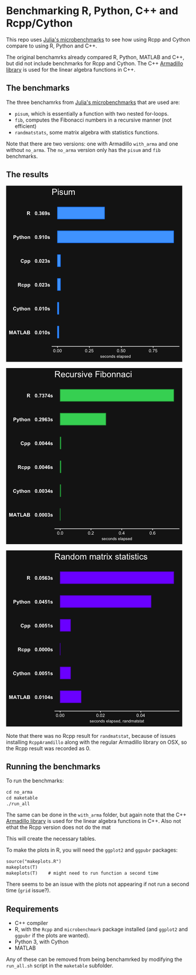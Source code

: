 # Benchmarking R, Python, C++ and Rcpp/Cython

This repo uses [Julia's microbenchmarks](https://julialang.org/benchmarks/) to see how using Rcpp and Cython
compare to using R, Python and C++. 

The original benchamrks already compared R, Python, MATLAB and C++, but did not include benchmarks for Rcpp and Cython.
The C++ [Armadillo library](http://arma.sourceforge.net/docs.html) is used for the linear algebra functions in C++.


## The benchmarks

The three benchamrks from [Julia's microbenchmarks](https://julialang.org/benchmarks/) that are used are:

  - `pisum`, which is essentially a function with two nested for-loops.
  - `fib`, computes the Fibonacci numbers in a recursive manner (not efficient)
  - `randmatstats`, some matrix algebra with statistics functions.

Note that there are two versions: one with Armadillo `with_arma` and one without `no_arma`.
The `no_arma` version only has the `pisum` and `fib` benchmarks.


## The results


![Pisum benchmark results](results/plot_pisum.png)


![Fib benchmark results](results/plot_fib.png)


![Randmatstat benchmark results](results/plot_randmatstat.png)


Note that there was no Rcpp result for `randmatstat`, because of issues installing `RcppAramdillo` along with the regular Armadillo library on OSX, so the Rcpp result was recorded as 0.


## Running the benchmarks

To run the benchmarks:
```
cd no_arma
cd maketable
./run_all
```

The same can be done in the `with_arma` folder, but again note that the C++ 
[Armadillo library](http://arma.sourceforge.net/docs.html) is used for the linear algebra functions in C++.
Also not ethat the Rcpp version does not do the mat

This will create the necessary tables.

To make the plots in R, you will need the `ggplot2` and `ggpubr` packages:
```
source("makeplots.R")
makeplots(T)
makeplots(T)    # might need to run function a second time
```

There seems to be an issue with the plots not appearing if not run a second time (`grid` issue?).


## Requirements

  - C++ compiler
  - R, with the `Rcpp` and `microbenchmark` package installed (and `ggplot2` and `ggpubr` if the plots are wanted).
  - Python 3, with Cython
  - MATLAB

Any of these can be removed from being benchamrked by modifying the `run_all.sh` script in the `maketable` subfolder.
